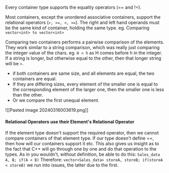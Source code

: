 Every container type supports the equality operators (== and !=). 

Most containers, except the unordered associative containers, support the relational operators (`>, >=, <, <=`). 
The right and left hand operands must be the same kind of container, holding the same type. 
eg. Comparing `vector<int> to vector<int>`

Comparing two containers performs a pairwise comparison of the elements. 
They work similar to a string comparison, which was really just comparing the integer value of the chars. eg. `H < h` as H comes before h in the integer. If a string is longer, but otherwise equal to the other, then that longer string will be `>`. 

- if both containers are same size, and all elements are equal, the two containers are equal. 
- If they are differing sizes, every element of the smaller one is equal to the corresponding element of the larger one, then the smaller one is less than the other. 
- Or we compare the first unequal element. 

![[Pasted image 20240316003619.png]]

#### Relational Operators use their Element's Relational Operator
If the element type doesn't support the required operator, then we cannot compare containers of that element type. 
If our type doesn't define ==, then how will our containers support it etc. 
This also gives us insight as to the fact that C++ will go through one by one and do that operation to the types. 
As in you wouldn't, without definition, be able to do this: 
`Sales_data A, B; if(A < B)`
Therefore: `vector<Sales_data> storeA, storeB; if(storeA < storeB)` we run into issues, the latter due to the first. 